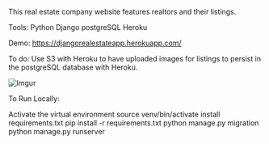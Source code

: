 This real estate company website features realtors and their listings. 

Tools:
Python
Django
postgreSQL
Heroku

Demo: https://djangorealestateapp.herokuapp.com/ 

To do: Use S3 with Heroku to have uploaded images for listings to persist in the postgreSQL database with Heroku. 

![Imgur](https://i.imgur.com/sTwzdcj.png) 

To Run Locally:

Activate the virtual environment source venv/bin/activate
install requirements.txt  pip install -r requirements.txt
python manage.py migration
python manage.py runserver
